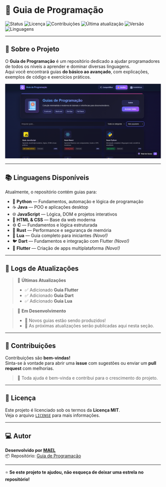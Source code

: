 # 🧠 Guia de Programação

![Status](https://img.shields.io/badge/status-ativo-brightgreen)
![Licença](https://img.shields.io/badge/licença-MIT-blue)
![Contribuições](https://img.shields.io/badge/contribuições-bem--vindas-orange)
![Última atualização](https://img.shields.io/badge/última_atualização-outubro_2025-yellow)
![Versão](https://img.shields.io/badge/versão-1.0.0-red)
![Linguagens](https://img.shields.io/badge/languages-múltiplas-purple)

---

## 🚀 Sobre o Projeto

O **Guia de Programação** é um repositório dedicado a ajudar programadores de todos os níveis a aprender e dominar diversas linguagens.  
Aqui você encontrará guias **do básico ao avançado**, com explicações, exemplos de código e exercícios práticos.

<p align="center">
  <img src="guiaprogramacao.png" 
       alt="Guia de Programação Banner" width="800" />
</p>

---

## 📚 Linguagens Disponíveis

Atualmente, o repositório contém guias para:

- 🐍 **Python** — Fundamentos, automação e lógica de programação  
- ☕ **Java** — POO e aplicações desktop  
- 🌐 **JavaScript** — Lógica, DOM e projetos interativos  
- 🧱 **HTML & CSS** — Base da web moderna  
- ⚙️ **C** — Fundamentos e lógica estruturada  
- 🦀 **Rust** — Performance e segurança de memória  
- 💙 **Lua** — Guia completo para iniciantes *(Novo!)*  
- 🐦 **Dart** — Fundamentos e integração com Flutter *(Novo!)*  
- 📱 **Flutter** — Criação de apps multiplataforma *(Novo!)*  

---

## 🧾 Logs de Atualizações

> 🔔 **Últimas Atualizações**
> - ✅ Adicionado **Guia Flutter**
> - ✅ Adicionado **Guia Dart**
> - ✅ Adicionado **Guia Lua**

> 🚧 **Em Desenvolvimento**
> - 🧠 Novos guias estão sendo produzidos!
> - 📝 As próximas atualizações serão publicadas aqui nesta seção.

---

## 🤝 Contribuições

Contribuições são **bem-vindas!**  
Sinta-se à vontade para abrir uma **issue** com sugestões ou enviar um **pull request** com melhorias.

> 💬 Toda ajuda é bem-vinda e contribui para o crescimento do projeto.

---

## 📜 Licença

Este projeto é licenciado sob os termos da **Licença MIT**.  
Veja o arquivo [`LICENSE`](LICENSE) para mais informações.

---

## 💻 Autor

**Desenvolvido por [MAEL](https://github.com/maelgamer998)**  
📦 Repositório: [Guia de Programação](https://guiaprogramacao.free.nf)

---

⭐ **Se este projeto te ajudou, não esqueça de deixar uma estrela no repositório!**
